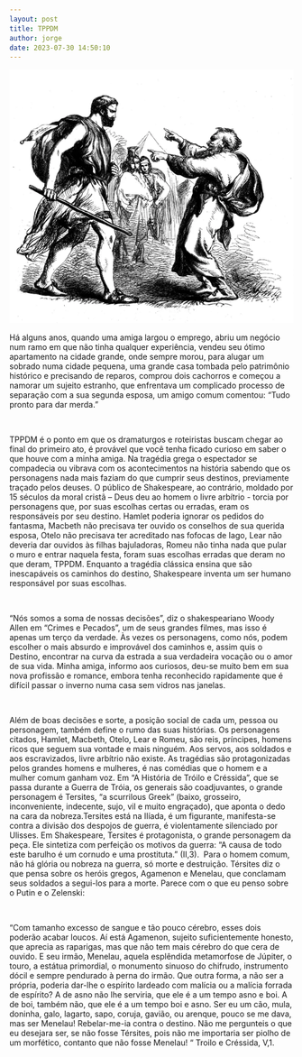 ```yaml
---
layout: post
title: TPPDM
author: jorge
date: 2023-07-30 14:50:10
---
```

![](/uploads/tersites.png)

Há alguns anos, quando uma amiga largou o emprego, abriu um negócio num ramo em que não tinha qualquer experiência, vendeu seu ótimo apartamento na cidade grande, onde sempre morou, para alugar um sobrado numa cidade pequena, uma grande casa tombada pelo patrimônio histórico e precisando de reparos, comprou dois cachorros e começou a namorar um sujeito estranho, que enfrentava um complicado processo de separação com a sua segunda esposa, um amigo comum comentou: “Tudo pronto para dar merda.”

 

TPPDM é o ponto em que os dramaturgos e roteiristas buscam chegar ao final do primeiro ato, é provável que você tenha ficado curioso em saber o que houve com a minha amiga. Na tragédia grega o espectador se compadecia ou vibrava com os acontecimentos na história sabendo que os personagens nada mais faziam do que cumprir seus destinos, previamente traçado pelos deuses. O público de Shakespeare, ao contrário, moldado por 15 séculos da moral cristã – Deus deu ao homem o livre arbítrio - torcia por personagens que, por suas escolhas certas ou erradas, eram os responsáveis por seu destino. Hamlet poderia ignorar os pedidos do fantasma, Macbeth não precisava ter ouvido os conselhos de sua querida esposa, Otelo não precisava ter acreditado nas fofocas de Iago, Lear não deveria dar ouvidos às filhas bajuladoras, Romeu não tinha nada que pular o muro e entrar naquela festa, foram suas escolhas erradas que deram no que deram, TPPDM. Enquanto a tragédia clássica ensina que são inescapáveis os caminhos do destino, Shakespeare inventa um ser humano responsável por suas escolhas.

 

“Nós somos a soma de nossas decisões”, diz o shakespeariano Woody Allen em “Crimes e Pecados”, um de seus grandes filmes, mas isso é apenas um terço da verdade. Às vezes os personagens, como nós, podem escolher o mais absurdo e improvável dos caminhos e, assim quis o Destino, encontrar na curva da estrada a sua verdadeira vocação ou o amor de sua vida. Minha amiga, informo aos curiosos, deu-se muito bem em sua nova profissão e romance, embora tenha reconhecido rapidamente que é difícil passar o inverno numa casa sem vidros nas janelas.

 

Além de boas decisões e sorte, a posição social de cada um, pessoa ou personagem, também define o rumo das suas histórias. Os personagens citados, Hamlet, Macbeth, Otelo, Lear e Romeu, são reis, príncipes, homens ricos que seguem sua vontade e mais ninguém. Aos servos, aos soldados e aos escravizados, livre arbítrio não existe. As tragédias são protagonizadas pelos grandes homens e mulheres, é nas comédias que o homem e a mulher comum ganham voz. Em “A História de Tróilo e Créssida”, que se passa durante a Guerra de Tróia, os generais são coadjuvantes, o grande personagem é Tersites, “a scurrilous Greek” (baixo, grosseiro, inconveniente, indecente, sujo, vil e muito engraçado), que aponta o dedo na cara da nobreza.Tersites está na Ilíada, é um figurante, manifesta-se contra a divisão dos despojos de guerra, é violentamente silenciado por Ulisses. Em Shakespeare, Tersites é protagonista, o grande personagem da peça. Ele sintetiza com perfeição os motivos da guerra: “A causa de todo este barulho é um cornudo e uma prostituta.” (II,3).  Para o homem comum, não há glória ou nobreza na guerra, só morte e destruição. Térsites diz o que pensa sobre os heróis gregos, Agamenon e Menelau, que conclamam seus soldados a segui-los para a morte. Parece com o que eu penso sobre o Putin e o Zelenski:

 

“Com tamanho excesso de sangue e tão pouco cérebro, esses dois poderão acabar loucos. Aí está Agamenon, sujeito suficientemente honesto, que aprecia as raparigas, mas que não tem mais cérebro do que cera de ouvido. E seu irmão, Menelau, aquela esplêndida metamorfose de Júpiter, o touro, a estátua primordial, o monumento sinuoso do chifrudo, instrumento dócil e sempre pendurado à perna do irmão. Que outra forma, a não ser a própria, poderia dar-lhe o espírito lardeado com malícia ou a malícia forrada de espírito? A de asno não lhe serviria, que ele é a um tempo asno e boi. A de boi, também não, que ele é a um tempo boi e asno. Ser eu um cão, mula, doninha, galo, lagarto, sapo, coruja, gavião, ou arenque, pouco se me dava, mas ser Menelau! Rebelar-me-ia contra o destino. Não me pergunteis o que eu desejara ser, se não fosse Térsites, pois não me importaria ser piolho de um morfético, contanto que não fosse Menelau! “ Troilo e Créssida, V,1.

<!--EndFragment-->